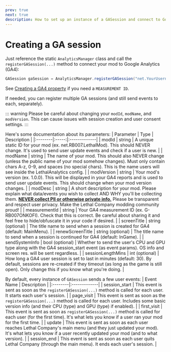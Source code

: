 ```yaml
---
prev: true
next: true
description: How to set up an instance of a GASession and connect to Google Analytics using LethalAnalytics.
---
```

# Creating a GA session

Just reference the static ``AnalyticsManager`` class and call the ``registerGASession(...)`` method to connect your mod to Google Analytics (GA4):
```c#
GASession gaSession = AnalyticsManager.registerGASession("net.YourUsername.YourMod", "Your Mod Name", "1.0.0", "Your mod desc. that explains what data you will collect and WHY you're collecting it.", "G-YOURMEASUREMENTID");
```
See [Creating a GA4 property](/dev/apis/lethalanalytics/usage-guide/creating-a-ga4-property/) if you need a ``MEASUREMENT ID``.

If needed, you can register multiple GA sessions (and still send events to each, separately).

::: warning
Please be careful about changing your ``modId``, ``modName``, and ``modVersion``. This can cause issues with session creation and user consent settings.
:::

Here's some documentation about its parameters:
| Parameter | Type | Description |
|:--------|:-----:|:-------------|
| modId | string | A unique static ID for your mod (ex. net.RB007.LethalMod). This should NEVER change. It's used to send user update events and check if a user is new. |
| modName | string | The name of your mod. This should also NEVER change (unless the public name of your mod somehow changes). Must only contain chars A-z, 0-9, and spaces (no special chars). This is the name users will see inside the LethalAnalytics config. |
| modVersion | string | Your mod's version (ex. 1.0.0). This will be displayed in your GA4 reports and is used to send user update events. This should change when your mod version changes. |
| modDesc | string | A short description for your mod. Please explain what data/events you wish to collect AND WHY you'll be collecting them. <ins>**NEVER collect PII or otherwise private info.**</ins> Please be transparent and respect user privacy. Make the Lethal Company modding community proud! |
| measurementId | string | Your GA4 measurement ID (ex. G-RB007ONKOFI). Check that this is correct. Be careful about sharing it and feel free to hide/obfuscate it in your code if desired. |
| screenTitle | string (optional) | The title name to send when a session is created for GA4 (default: MainMenu). |
| renewScreenTitle | string (optional) | The title name to send when a session is continued for GA4 (default: InGame). |
| sendSystemInfo | bool (optional) | Whether to send the user's CPU and GPU type along with the GA4 session_start event (as event params). OS info and screen res. will be sent regardless. |
| sessionLengthMins | int (optional) | How long a GA4 user session is set to last in minutes (default: 30). By default, sessions are re-created if they timeout (as long as the game is still open). Only change this if you know what you're doing. |

By default, every instance of ``GASession`` sends a few user events:
| Event Name | Description |
|:--------|:-------------|
| session_start | This event is sent as soon as the ``registerGASession(...)`` method is called for each user. It starts each user's session. |
| page_visit | This event is sent as soon as the ``registerGASession(...)`` method is called for each user. Includes some basic version info (and their CPU (type) and GPU (type) if enabled). |
| first_visit | This event is sent as soon as ``registerGASession(...)`` method is called for each user (for the first time). It's what lets you know if a user ran your mod for the first time. |
| update | This event is sent as soon as each user reaches Lethal Company's main menu (and they just updated your mod). It's what lets you know if a user recently updated your mod (and to what version). |
| session_end | This event is sent as soon as each user quits Lethal Company (through the main menu). It ends each user's session. |